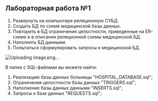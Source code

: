 ## Лабораторная работа №1

1. Развернуть на компьютере реляционную СУБД.
2. Создать БД по схеме медицинской базы данных.
3. Повторить в БД ограничения целостности, приведенные на ER-схеме и в описании реляционной схемы медицинской БД.
4. Наполнить БД данными.
5. Попытаться сформулировать запросы к медицинской БД.


![Uploading image.png…]()
   
   
В папке с SQL-файлами вы можете найти: 
   1. Реализацию базы данных больницы "HOSPITAL_DATABASE.sql";
   2. Ограничения целостности базы данных "TRIGGERS.sql";
   3. Наполнение базы данных данными "INSERTS.sql";
   4. Запросы к базе данных "REQUESTS.sql";

